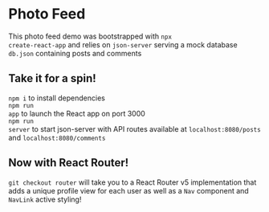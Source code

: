 # Photo Feed

This photo feed demo was bootstrapped with <code>npx create-react-app</code> and relies on <code>json-server</code> serving a mock database <code>db.json</code> containing posts and comments

## Take it for a spin!

<code>npm i</code> to install dependencies<br/>
<code>npm run app</code> to launch the React app on port 3000<br/>
<code>npm run server</code> to start json-server with API routes available at <code>localhost:8080/posts</code> and <code>localhost:8080/comments</code>

## Now with React Router!

<code>git checkout router</code> will take you to a React Router v5 implementation that adds a unique profile view for each user as well as a <code>Nav</code> component and <code>NavLink</code> active styling!
